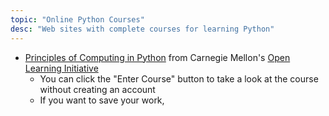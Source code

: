 ```yaml
---
topic: "Online Python Courses"
desc: "Web sites with complete courses for learning Python"
---
```


* [Principles of Computing in Python](https://oli.cmu.edu/jcourse/webui/guest/join.do?section=pricompute) from Carnegie Mellon's [Open Learning Initiative](https://oli.cmu.edu) 
  * You can click the "Enter Course" button to take a look at the course without creating an account
  * If you want to save your work, 
